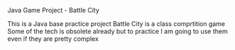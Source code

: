 Java Game Project - Battle City

This is a Java base practice project
Battle City is a class comprtition game
Some of the tech is obsolete already but to practice I am going to use them even if they are pretty complex
